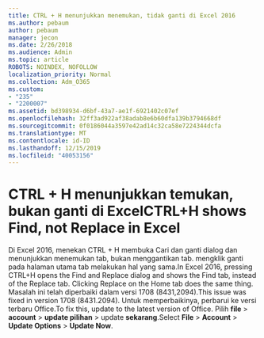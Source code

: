 ```yaml
---
title: CTRL + H menunjukkan menemukan, tidak ganti di Excel 2016
ms.author: pebaum
author: pebaum
manager: jecon
ms.date: 2/26/2018
ms.audience: Admin
ms.topic: article
ROBOTS: NOINDEX, NOFOLLOW
localization_priority: Normal
ms.collection: Adm_O365
ms.custom:
- "235"
- "2200007"
ms.assetid: bd398934-d6bf-43a7-ae1f-6921402c07ef
ms.openlocfilehash: 32ff3ad922af38adab8e6b60dfa139b3794668df
ms.sourcegitcommit: 0f0186044a3597e42ad14c32ca58e7224344dcfa
ms.translationtype: MT
ms.contentlocale: id-ID
ms.lasthandoff: 12/15/2019
ms.locfileid: "40053156"
---
```

# <a name="ctrlh-shows-find-not-replace-in-excel"></a><span data-ttu-id="e2d97-102">CTRL + H menunjukkan temukan, bukan ganti di Excel</span><span class="sxs-lookup"><span data-stu-id="e2d97-102">CTRL+H shows Find, not Replace in Excel</span></span>

<span data-ttu-id="e2d97-103">Di Excel 2016, menekan CTRL + H membuka Cari dan ganti dialog dan menunjukkan menemukan tab, bukan menggantikan tab. mengklik ganti pada halaman utama tab melakukan hal yang sama.</span><span class="sxs-lookup"><span data-stu-id="e2d97-103">In Excel 2016, pressing CTRL+H opens the Find and Replace dialog and shows the Find tab, instead of the Replace tab. Clicking Replace on the Home tab does the same thing.</span></span> <span data-ttu-id="e2d97-104">Masalah ini telah diperbaiki dalam versi 1708 (8431,2094).</span><span class="sxs-lookup"><span data-stu-id="e2d97-104">This issue was fixed in version 1708 (8431.2094).</span></span> <span data-ttu-id="e2d97-105">Untuk memperbaikinya, perbarui ke versi terbaru Office.</span><span class="sxs-lookup"><span data-stu-id="e2d97-105">To fix this, update to the latest version of Office.</span></span> <span data-ttu-id="e2d97-106">Pilih **file** \> **account** \> **update pilihan** \> update **sekarang**.</span><span class="sxs-lookup"><span data-stu-id="e2d97-106">Select **File** \> **Account** \> **Update Options** \> **Update Now**.</span></span>
  